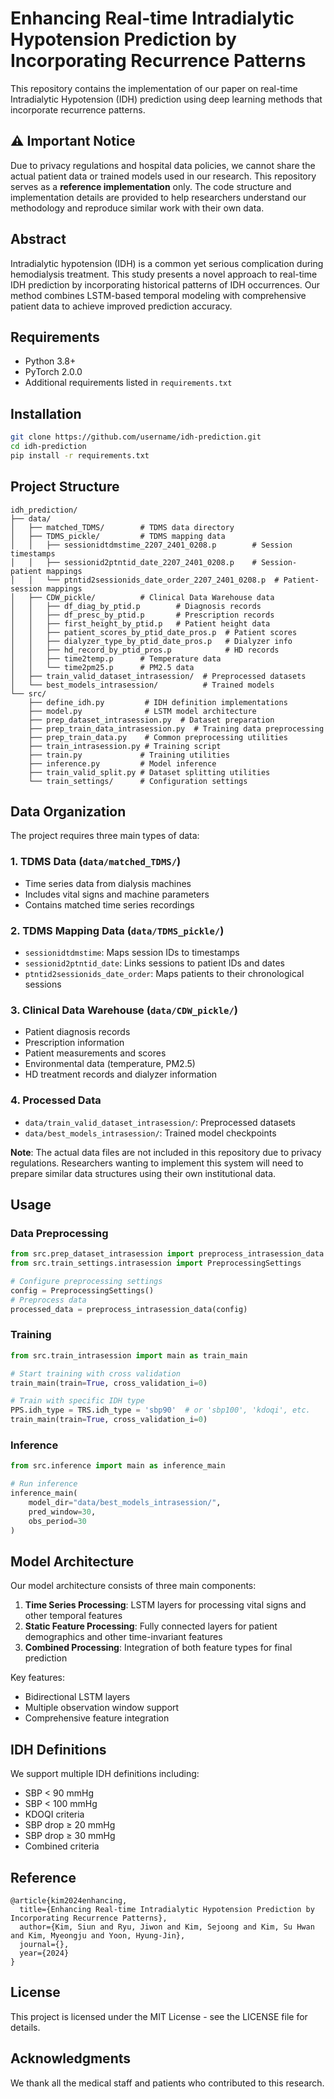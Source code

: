# Enhancing Real-time Intradialytic Hypotension Prediction by Incorporating Recurrence Patterns

This repository contains the implementation of our paper on real-time Intradialytic Hypotension (IDH) prediction using deep learning methods that incorporate recurrence patterns.

## ⚠️ Important Notice
Due to privacy regulations and hospital data policies, we cannot share the actual patient data or trained models used in our research. This repository serves as a **reference implementation** only. The code structure and implementation details are provided to help researchers understand our methodology and reproduce similar work with their own data.

## Abstract
Intradialytic hypotension (IDH) is a common yet serious complication during hemodialysis treatment. This study presents a novel approach to real-time IDH prediction by incorporating historical patterns of IDH occurrences. Our method combines LSTM-based temporal modeling with comprehensive patient data to achieve improved prediction accuracy.

## Requirements
- Python 3.8+
- PyTorch 2.0.0
- Additional requirements listed in `requirements.txt`

## Installation
```bash
git clone https://github.com/username/idh-prediction.git
cd idh-prediction
pip install -r requirements.txt
```

## Project Structure
```
idh_prediction/
├── data/
│   ├── matched_TDMS/        # TDMS data directory
│   ├── TDMS_pickle/         # TDMS mapping data
│   │   ├── sessionidtdmstime_2207_2401_0208.p        # Session timestamps
│   │   ├── sessionid2ptntid_date_2207_2401_0208.p    # Session-patient mappings
│   │   └── ptntid2sessionids_date_order_2207_2401_0208.p  # Patient-session mappings
│   ├── CDW_pickle/          # Clinical Data Warehouse data
│   │   ├── df_diag_by_ptid.p        # Diagnosis records
│   │   ├── df_presc_by_ptid.p       # Prescription records
│   │   ├── first_height_by_ptid.p   # Patient height data
│   │   ├── patient_scores_by_ptid_date_pros.p  # Patient scores
│   │   ├── dialyzer_type_by_ptid_date_pros.p   # Dialyzer info
│   │   ├── hd_record_by_ptid_pros.p            # HD records
│   │   ├── time2temp.p      # Temperature data
│   │   └── time2pm25.p      # PM2.5 data
│   ├── train_valid_dataset_intrasession/  # Preprocessed datasets
│   └── best_models_intrasession/          # Trained models
└── src/
    ├── define_idh.py         # IDH definition implementations
    ├── model.py              # LSTM model architecture
    ├── prep_dataset_intrasession.py  # Dataset preparation
    ├── prep_train_data_intrasession.py  # Training data preprocessing
    ├── prep_train_data.py    # Common preprocessing utilities
    ├── train_intrasession.py # Training script
    ├── train.py             # Training utilities
    ├── inference.py         # Model inference
    ├── train_valid_split.py # Dataset splitting utilities
    └── train_settings/      # Configuration settings
```

## Data Organization
The project requires three main types of data:

### 1. TDMS Data (`data/matched_TDMS/`)
- Time series data from dialysis machines
- Includes vital signs and machine parameters
- Contains matched time series recordings

### 2. TDMS Mapping Data (`data/TDMS_pickle/`)
- `sessionidtdmstime`: Maps session IDs to timestamps
- `sessionid2ptntid_date`: Links sessions to patient IDs and dates
- `ptntid2sessionids_date_order`: Maps patients to their chronological sessions

### 3. Clinical Data Warehouse (`data/CDW_pickle/`)
- Patient diagnosis records
- Prescription information
- Patient measurements and scores
- Environmental data (temperature, PM2.5)
- HD treatment records and dialyzer information

### 4. Processed Data
- `data/train_valid_dataset_intrasession/`: Preprocessed datasets
- `data/best_models_intrasession/`: Trained model checkpoints

**Note**: The actual data files are not included in this repository due to privacy regulations. Researchers wanting to implement this system will need to prepare similar data structures using their own institutional data.

## Usage
### Data Preprocessing
```python
from src.prep_dataset_intrasession import preprocess_intrasession_data
from src.train_settings.intrasession import PreprocessingSettings

# Configure preprocessing settings
config = PreprocessingSettings()
# Preprocess data
processed_data = preprocess_intrasession_data(config)
```

### Training
```python
from src.train_intrasession import main as train_main

# Start training with cross validation
train_main(train=True, cross_validation_i=0)

# Train with specific IDH type
PPS.idh_type = TRS.idh_type = 'sbp90'  # or 'sbp100', 'kdoqi', etc.
train_main(train=True, cross_validation_i=0)
```

### Inference
```python
from src.inference import main as inference_main

# Run inference
inference_main(
    model_dir="data/best_models_intrasession/", 
    pred_window=30, 
    obs_period=30
)
```

## Model Architecture
Our model architecture consists of three main components:
1. **Time Series Processing**: LSTM layers for processing vital signs and other temporal features
2. **Static Feature Processing**: Fully connected layers for patient demographics and other time-invariant features
3. **Combined Processing**: Integration of both feature types for final prediction

Key features:
- Bidirectional LSTM layers
- Multiple observation window support
- Comprehensive feature integration

## IDH Definitions
We support multiple IDH definitions including:
- SBP < 90 mmHg
- SBP < 100 mmHg
- KDOQI criteria
- SBP drop ≥ 20 mmHg
- SBP drop ≥ 30 mmHg
- Combined criteria

## Reference
```
@article{kim2024enhancing,
  title={Enhancing Real-time Intradialytic Hypotension Prediction by Incorporating Recurrence Patterns},
  author={Kim, Siun and Ryu, Jiwon and Kim, Sejoong and Kim, Su Hwan and Kim, Myeongju and Yoon, Hyung-Jin},
  journal={},
  year={2024}
}
```

## License
This project is licensed under the MIT License - see the LICENSE file for details.

## Acknowledgments
We thank all the medical staff and patients who contributed to this research.
